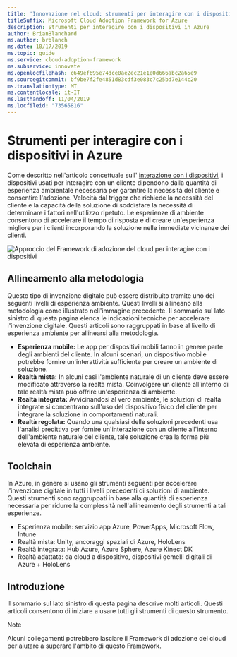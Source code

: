 ```yaml
---
title: 'Innovazione nel cloud: strumenti per interagire con i dispositivi in Azure'
titleSuffix: Microsoft Cloud Adoption Framework for Azure
description: Strumenti per interagire con i dispositivi in Azure
author: BrianBlanchard
ms.author: brblanch
ms.date: 10/17/2019
ms.topic: guide
ms.service: cloud-adoption-framework
ms.subservice: innovate
ms.openlocfilehash: c649ef695e74dce0ae2ec21e1e0d666abc2a65e9
ms.sourcegitcommit: bf9be7f2fe4851d83cdf3e083c7c25bd7e144c20
ms.translationtype: MT
ms.contentlocale: it-IT
ms.lasthandoff: 11/04/2019
ms.locfileid: "73565816"
---
```

# <a name="tools-to-interact-with-devices-in-azure"></a>Strumenti per interagire con i dispositivi in Azure

Come descritto nell'articolo concettuale sull' [interazione con i dispositivi](../considerations/devices.md), i dispositivi usati per interagire con un cliente dipendono dalla quantità di esperienza ambientale necessaria per garantire la necessità del cliente e consentire l'adozione. Velocità dal trigger che richiede la necessità del cliente e la capacità della soluzione di soddisfare la necessità di determinare i fattori nell'utilizzo ripetuto. Le esperienze di ambiente consentono di accelerare il tempo di risposta e di creare un'esperienza migliore per i clienti incorporando la soluzione nelle immediate vicinanze dei clienti.

![Approccio del Framework di adozione del cloud per interagire con i dispositivi](../../_images/innovate/ambient-experiences.png)

## <a name="alignment-to-the-methodology"></a>Allineamento alla metodologia

Questo tipo di invenzione digitale può essere distribuito tramite uno dei seguenti livelli di esperienza ambiente. Questi livelli si allineano alla metodologia come illustrato nell'immagine precedente. Il sommario sul lato sinistro di questa pagina elenca le indicazioni tecniche per accelerare l'invenzione digitale. Questi articoli sono raggruppati in base al livello di esperienza ambiente per allinearsi alla metodologia.

- **Esperienza mobile:** Le app per dispositivi mobili fanno in genere parte degli ambienti del cliente. In alcuni scenari, un dispositivo mobile potrebbe fornire un'interattività sufficiente per creare un ambiente di soluzione.
- **Realtà mista:** In alcuni casi l'ambiente naturale di un cliente deve essere modificato attraverso la realtà mista. Coinvolgere un cliente all'interno di tale realtà mista può offrire un'esperienza di ambiente.
- **Realtà integrata:** Avvicinandosi al vero ambiente, le soluzioni di realtà integrate si concentrano sull'uso del dispositivo fisico del cliente per integrare la soluzione in comportamenti naturali.
- **Realtà regolata:** Quando una qualsiasi delle soluzioni precedenti usa l'analisi predittiva per fornire un'interazione con un cliente all'interno dell'ambiente naturale del cliente, tale soluzione crea la forma più elevata di esperienza ambiente.

## <a name="toolchain"></a>Toolchain

In Azure, in genere si usano gli strumenti seguenti per accelerare l'invenzione digitale in tutti i livelli precedenti di soluzioni di ambiente. Questi strumenti sono raggruppati in base alla quantità di esperienza necessaria per ridurre la complessità nell'allineamento degli strumenti a tali esperienze.

- Esperienza mobile: servizio app Azure, PowerApps, Microsoft Flow, Intune
- Realtà mista: Unity, ancoraggi spaziali di Azure, HoloLens
- Realtà integrata: Hub Azure, Azure Sphere, Azure Kinect DK
- Realtà adattata: da cloud a dispositivo, dispositivi gemelli digitali di Azure + HoloLens

## <a name="get-started"></a>Introduzione

Il sommario sul lato sinistro di questa pagina descrive molti articoli. Questi articoli consentono di iniziare a usare tutti gli strumenti di questo strumento.

> [!NOTE]
> Alcuni collegamenti potrebbero lasciare il Framework di adozione del cloud per aiutare a superare l'ambito di questo Framework.
